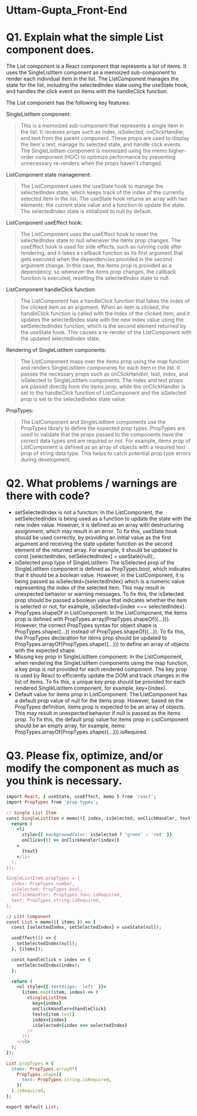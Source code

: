 # Uttam-Gupta_Front-End

# Q1. Explain what the simple List component does.


The List component is a React component that represents a list of items. It uses the SingleListItem component as a memoized sub-component to render each individual item in the list. The ListComponent manages the state for the list, including the selectedIndex state using the useState hook, and handles the click event on items with the handleClick function.

The List component has the following key features:

SingleListItem component:
>This is a memoized sub-component that represents a single item in the list. It receives props such as index, isSelected, onClickHandler, and text from the parent component. These props are used to display the item's text, manage its selected state, and handle click events. The SingleListItem component is memoized using the memo higher-order component (HOC) to optimize performance by preventing unnecessary re-renders when the props haven't changed.

ListComponent state management:
>The ListComponent uses the useState hook to manage the selectedIndex state, which keeps track of the index of the currently selected item in the list. The useState hook returns an array with two elements: the current state value and a function to update the state. The selectedIndex state is initialized to null by default.

ListComponent useEffect hook: 
>The ListComponent uses the useEffect hook to reset the selectedIndex state to null whenever the items prop changes. The useEffect hook is used for side effects, such as running code after rendering, and it takes a callback function as its first argument that gets executed when the dependencies provided in the second argument change. In this case, the items prop is provided as a dependency, so whenever the items prop changes, the callback function is executed, resetting the selectedIndex state to null.

ListComponent handleClick function:
>The ListComponent has a handleClick function that takes the index of the clicked item as an argument. When an item is clicked, the handleClick function is called with the index of the clicked item, and it updates the selectedIndex state with the new index value using the setSelectedIndex function, which is the second element returned by the useState hook. This causes a re-render of the ListComponent with the updated selectedIndex state.

Rendering of SingleListItem components:
>The ListComponent maps over the items prop using the map function and renders SingleListItem components for each item in the list. It passes the necessary props such as onClickHandler, text, index, and isSelected to SingleListItem components. The index and text props are passed directly from the items prop, while the onClickHandler is set to the handleClick function of ListComponent and the isSelected prop is set to the selectedIndex state value.

PropTypes: 
>The ListComponent and SingleListItem components use the PropTypes library to define the expected prop types. PropTypes are used to validate that the props passed to the components have the correct data types and are required or not. For example, items prop of ListComponent is defined as an array of objects with a required text prop of string data type. This helps to catch potential prop type errors during development.


# Q2. What problems / warnings are there with code?

- setSelectedIndex is not a function: In the ListComponent, the setSelectedIndex is being used as a function to update the state with the new index value. However, it is defined as an array with destructuring assignment, which may result in an error. To fix this, useState hook should be used correctly, by providing an initial value as the first argument and receiving the state updater function as the second element of the returned array. For example, it should be updated to const [selectedIndex, setSelectedIndex] = useState(null);.
- isSelected prop type of SingleListItem: The isSelected prop of the SingleListItem component is defined as PropTypes.bool, which indicates that it should be a boolean value. However, in the ListComponent, it is being passed as isSelected={selectedIndex} which is a numeric value representing the index of the selected item. This may result in unexpected behavior or warning messages. To fix this, the isSelected prop should be passed a boolean value that indicates whether the item is selected or not, for example, isSelected={index === selectedIndex}.
- PropTypes.shapeOf in ListComponent: In the ListComponent, the items prop is defined with PropTypes.array(PropTypes.shapeOf({...})). However, the correct PropTypes syntax for object shape is PropTypes.shape({...}) instead of PropTypes.shapeOf({...}). To fix this, the PropTypes declaration for items prop should be updated to PropTypes.arrayOf(PropTypes.shape({...})) to define an array of objects with the expected shape.
- Missing key prop in SingleListItem component: In the ListComponent, when rendering the SingleListItem components using the map function, a key prop is not provided for each rendered component. The key prop is used by React to efficiently update the DOM and track changes in the list of items. To fix this, a unique key prop should be provided for each rendered SingleListItem component, for example, key={index}.
- Default value for items prop in ListComponent: The ListComponent has a default prop value of null for the items prop. However, based on the PropTypes definition, items prop is expected to be an array of objects. This may result in unexpected behavior if null is passed as the items prop. To fix this, the default prop value for items prop in ListComponent should be an empty array, for example, items: PropTypes.arrayOf(PropTypes.shape({...})).isRequired.


# Q3. Please fix, optimize, and/or modify the component as much as you think is necessary.
```ruby
import React, { useState, useEffect, memo } from 'react';
import PropTypes from 'prop-types';

// Single List Item
const SingleListItem = memo(({ index, isSelected, onClickHandler, text }) => {
  return (
    <li
      style={{ backgroundColor: isSelected ? 'green' : 'red' }}
      onClick={() => onClickHandler(index)}
    >
      {text}
    </li>
  );
});

SingleListItem.propTypes = {
  index: PropTypes.number,
  isSelected: PropTypes.bool,
  onClickHandler: PropTypes.func.isRequired,
  text: PropTypes.string.isRequired,
};

// List Component
const List = memo(({ items }) => {
  const [selectedIndex, setSelectedIndex] = useState(null);

  useEffect(() => {
    setSelectedIndex(null);
  }, [items]);

  const handleClick = index => {
    setSelectedIndex(index);
  };

  return (
    <ul style={{ textAlign: 'left' }}>
      {items.map((item, index) => (
        <SingleListItem
          key={index}
          onClickHandler={handleClick}
          text={item.text}
          index={index}
          isSelected={index === selectedIndex}
        />
      ))}
    </ul>
  );
});

List.propTypes = {
  items: PropTypes.arrayOf(
    PropTypes.shape({
      text: PropTypes.string.isRequired,
    })
  ).isRequired,
};

export default List;
```

